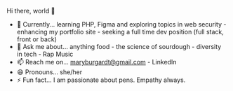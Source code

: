 Hi there, world 👋

- 🔭 Currently... learning PHP, Figma and exploring topics in web security - enhancing my portfolio site - seeking a full time dev position (full stack, front or back)
- 💬 Ask me about... anything food - the science of sourdough - diversity in tech - Rap Music
- 📫 Reach me on... maryburgardt@gmail.com  -  LinkedIn
- 😄 Pronouns... she/her
- ⚡ Fun fact... I am passionate about pens. Empathy always.
